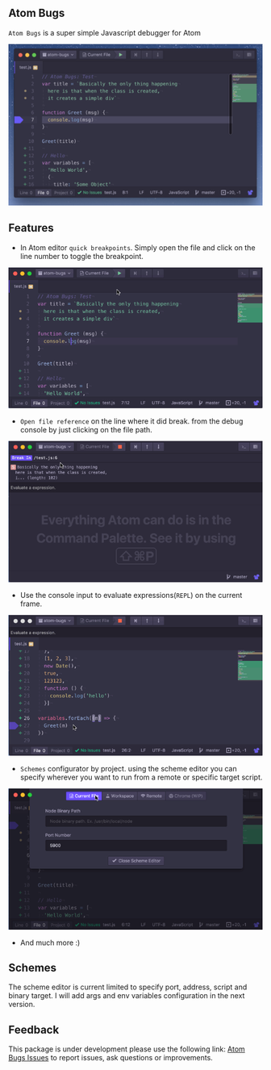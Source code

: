 Atom Bugs
---
`Atom Bugs` is a super simple Javascript debugger for Atom

![atom-bugs-screenshot](resources/images/atom-bugs-show.png)

## Features

- In Atom editor `quick breakpoints`. Simply open the file and click on the line number to toggle the breakpoint.

![atom-bugs-breakpoint](/resources/images/atom-bugs-breakpoint.gif)

- `Open file reference` on the line where it did break. from the debug console by just clicking on the file path.

![atom-bugs-breakpoint](/resources/images/atom-bugs-open-file.gif)

- Use the console input to evaluate expressions(`REPL`) on the current frame.

![atom-bugs-breakpoint](/resources/images/atom-bugs-repl.gif)

- `Schemes` configurator by project. using the scheme editor you can specify wherever you want to run from a remote or specific target script.

![atom-bugs-breakpoint](/resources/images/atom-bugs-schemes.gif)

- And much more :)

## Schemes

The scheme editor is current limited to specify port, address, script and binary target. I will add args and env variables configuration in the next version.

## Feedback

This package is under development please use the following link: [Atom Bugs Issues](https://github.com/willyelm/atom-bugs/issues/new)
to report issues, ask questions or improvements.
